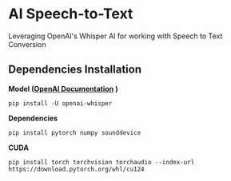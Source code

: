 # AI Speech-to-Text

Leveraging OpenAI's Whisper AI for working with Speech to Text Conversion

##  Dependencies Installation


**Model ([OpenAI Documentation](https://github.com/openai/whisper) )**

```
pip install -U openai-whisper
```

**Dependencies**
```
pip install pytorch numpy sounddevice
```

**CUDA**
```
pip install torch torchvision torchaudio --index-url https://download.pytorch.org/whl/cu124
```





